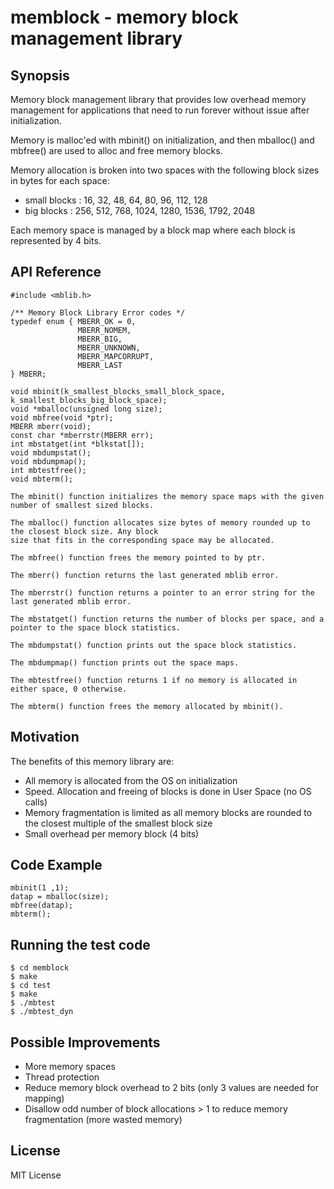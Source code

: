 # memblock - memory block management library

## Synopsis
Memory block management library that provides low overhead memory management
for applications that need to run forever without issue after initialization.

Memory is malloc'ed with mbinit() on initialization, and then mballoc() and
mbfree() are used to alloc and free memory blocks.

Memory allocation is broken into two spaces with the following block sizes
in bytes for each space:
-  small blocks :  16,  32,  48,   64,   80,   96,  112,  128
-  big blocks   : 256, 512, 768, 1024, 1280, 1536, 1792, 2048

Each memory space is managed by a block map where each block is represented
by 4 bits.

## API Reference
```
#include <mblib.h>

/** Memory Block Library Error codes */
typedef enum { MBERR_OK = 0,
               MBERR_NOMEM,
               MBERR_BIG,
               MBERR_UNKNOWN,
               MBERR_MAPCORRUPT,
               MBERR_LAST
} MBERR;

void mbinit(k_smallest_blocks_small_block_space, k_smallest_blocks_big_block_space);
void *mballoc(unsigned long size);
void mbfree(void *ptr);
MBERR mberr(void);
const char *mberrstr(MBERR err);
int mbstatget(int *blkstat[]);
void mbdumpstat();
void mbdumpmap();
int mbtestfree();
void mbterm();

The mbinit() function initializes the memory space maps with the given number of smallest sized blocks.

The mballoc() function allocates size bytes of memory rounded up to the closest block size. Any block 
size that fits in the corresponding space may be allocated.

The mbfree() function frees the memory pointed to by ptr.

The mberr() function returns the last generated mblib error.

The mberrstr() function returns a pointer to an error string for the last generated mblib error.

The mbstatget() function returns the number of blocks per space, and a pointer to the space block statistics.

The mbdumpstat() function prints out the space block statistics.

The mbdumpmap() function prints out the space maps.

The mbtestfree() function returns 1 if no memory is allocated in either space, 0 otherwise.

The mbterm() function frees the memory allocated by mbinit().
```
## Motivation
The benefits of this memory library are:
  - All memory is allocated from the OS on initialization
  - Speed. Allocation and freeing of blocks is done in User Space (no OS calls)
  - Memory fragmentation is limited as all memory blocks are rounded to the
    closest multiple of the smallest block size
  - Small overhead per memory block (4 bits)

## Code Example
```
mbinit(1 ,1);
datap = mballoc(size);
mbfree(datap);
mbterm();
```
## Running the test code
```
$ cd memblock
$ make
$ cd test
$ make
$ ./mbtest
$ ./mbtest_dyn
```
## Possible Improvements
- More memory spaces
- Thread protection
- Reduce memory block overhead to 2 bits (only 3 values are needed for mapping)
- Disallow odd number of block allocations > 1 to reduce memory fragmentation (more wasted memory)

## License
MIT License
